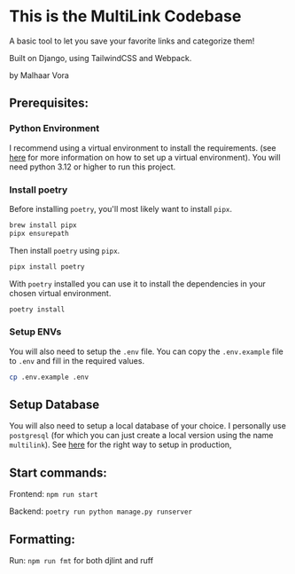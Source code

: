 # This is the MultiLink Codebase
A basic tool to let you save your favorite links and categorize them!

Built on Django, using TailwindCSS and Webpack. 

by Malhaar Vora

## Prerequisites:

### Python Environment
I recommend using a virtual environment to install the requirements. (see [here](https://docs.python.org/3/library/venv.html) for more information on how to set up a virtual environment).
You will need python 3.12 or higher to run this project.

### Install poetry

Before installing `poetry`, you'll most likely want to install `pipx`.

```bash
brew install pipx
pipx ensurepath
```

Then install `poetry` using `pipx`.

```bash
pipx install poetry
```

With `poetry` installed you can use it to install the dependencies in your chosen virtual environment.

```bash
poetry install
```

### Setup ENVs

You will also need to setup the `.env` file. You can copy the `.env.example` file to `.env` and fill in the required values. 

```bash
cp .env.example .env
```

## Setup Database
You will also need to setup a local database of your choice. I personally use `postgresql` (for which you can just create a local version using the name `multilink`). See [here](https://docs.djangoproject.com/en/5.1/ref/databases/#postgresql-connection-settings) for the right way to setup in production,

## Start commands:
Frontend: `npm run start`

Backend: `poetry run python manage.py runserver`

## Formatting:
Run: `npm run fmt` for both djlint and ruff 